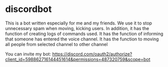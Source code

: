 # discordbot
This is a bot written especially for me and my friends. We use it to stop unnecessary spam when moving, kicking users. In addition, it has the function of creating logs of commands used. It has the function of informing that someone has entered the voice channel. It has the function to moving all people from selected channel to other channel 

You can invite my bot:
https://discord.com/oauth2/authorize?client_id=598862716144451614&permissions=487320759&scope=bot
